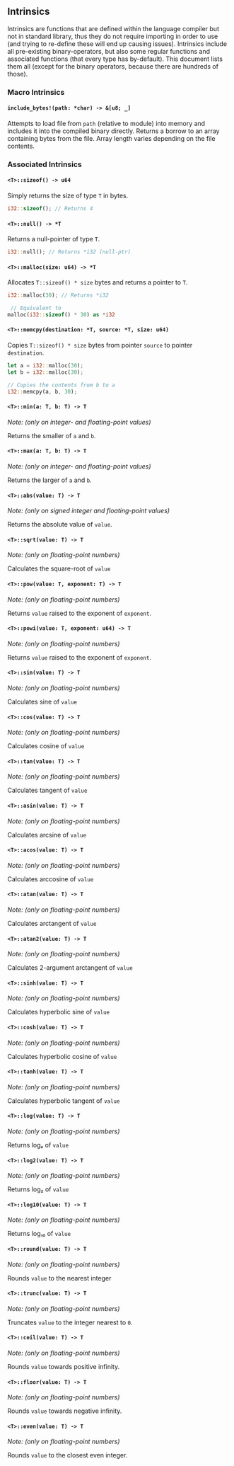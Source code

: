 ## Intrinsics

Intrinsics are functions that are defined within the language compiler but not
in standard library, thus they do not require importing in order to use (and
trying to re-define these will end up causing issues). Intrinsics include all
pre-existing binary-operators, but also some regular functions and associated
functions (that every type has by-default). This document lists them all (except
for the binary operators, because there are hundreds of those).

### Macro Intrinsics

#### `include_bytes!(path: *char) -> &[u8; _]`

Attempts to load file from `path` (relative to module) into memory and includes
it into the compiled binary directly. Returns a borrow to an array containing
bytes from the file. Array length varies depending on the file contents.

### Associated Intrinsics

#### `<T>::sizeof() -> u64`

Simply returns the size of type `T` in bytes.

```rust
i32::sizeof(); // Returns 4
```

#### `<T>::null() -> *T`

Returns a null-pointer of type `T`.

```rust
i32::null(); // Returns *i32 (null-ptr)
```

#### `<T>::malloc(size: u64) -> *T`

Allocates `T::sizeof() * size` bytes and returns a pointer to `T`.

```rust
i32::malloc(30); // Returns *i32

 // Equivalent to
malloc(i32::sizeof() * 30) as *i32
```

#### `<T>::memcpy(destination: *T, source: *T, size: u64)`

Copies `T::sizeof() * size` bytes from pointer `source` to pointer
`destination`.

```rust
let a = i32::malloc(30);
let b = i32::malloc(30);

// Copies the contents from b to a
i32::memcpy(a, b, 30);
```


#### `<T>::min(a: T, b: T) -> T`
*Note: (only on integer- and floating-point values)*

Returns the smaller of `a` and `b`.

#### `<T>::max(a: T, b: T) -> T`
*Note: (only on integer- and floating-point values)*

Returns the larger of `a` and `b`.

#### `<T>::abs(value: T) -> T`
*Note: (only on signed integer and floating-point values)*

Returns the absolute value of `value`.

#### `<T>::sqrt(value: T) -> T`
*Note: (only on floating-point numbers)*

Calculates the square-root of `value`

#### `<T>::pow(value: T, exponent: T) -> T`
*Note: (only on floating-point numbers)*

Returns `value` raised to the exponent of `exponent`.

#### `<T>::powi(value: T, exponent: u64) -> T`
*Note: (only on floating-point numbers)*

Returns `value` raised to the exponent of `exponent`.

#### `<T>::sin(value: T) -> T`
*Note: (only on floating-point numbers)*

Calculates sine of `value`

#### `<T>::cos(value: T) -> T`
*Note: (only on floating-point numbers)*

Calculates cosine of `value`

#### `<T>::tan(value: T) -> T`
*Note: (only on floating-point numbers)*

Calculates tangent of `value`

#### `<T>::asin(value: T) -> T`
*Note: (only on floating-point numbers)*

Calculates arcsine of `value`

#### `<T>::acos(value: T) -> T`
*Note: (only on floating-point numbers)*

Calculates arccosine of `value`

#### `<T>::atan(value: T) -> T`
*Note: (only on floating-point numbers)*

Calculates arctangent of `value`

#### `<T>::atan2(value: T) -> T`
*Note: (only on floating-point numbers)*

Calculates 2-argument arctangent of `value`

#### `<T>::sinh(value: T) -> T`
*Note: (only on floating-point numbers)*

Calculates hyperbolic sine of `value`

#### `<T>::cosh(value: T) -> T`
*Note: (only on floating-point numbers)*

Calculates hyperbolic cosine of `value`

#### `<T>::tanh(value: T) -> T`
*Note: (only on floating-point numbers)*

Calculates hyperbolic tangent of `value`

#### `<T>::log(value: T) -> T`
*Note: (only on floating-point numbers)*

Returns logₑ of `value`

#### `<T>::log2(value: T) -> T`
*Note: (only on floating-point numbers)*

Returns log₂ of `value`

#### `<T>::log10(value: T) -> T`
*Note: (only on floating-point numbers)*

Returns log₁₀ of `value`

#### `<T>::round(value: T) -> T`
*Note: (only on floating-point numbers)*

Rounds `value` to the nearest integer

#### `<T>::trunc(value: T) -> T`
*Note: (only on floating-point numbers)*

Truncates `value` to the integer nearest to `0`.

#### `<T>::ceil(value: T) -> T`
*Note: (only on floating-point numbers)*

Rounds `value` towards positive infinity.

#### `<T>::floor(value: T) -> T`
*Note: (only on floating-point numbers)*

Rounds `value` towards negative infinity.

#### `<T>::even(value: T) -> T`
*Note: (only on floating-point numbers)*

Rounds `value` to the closest even integer.